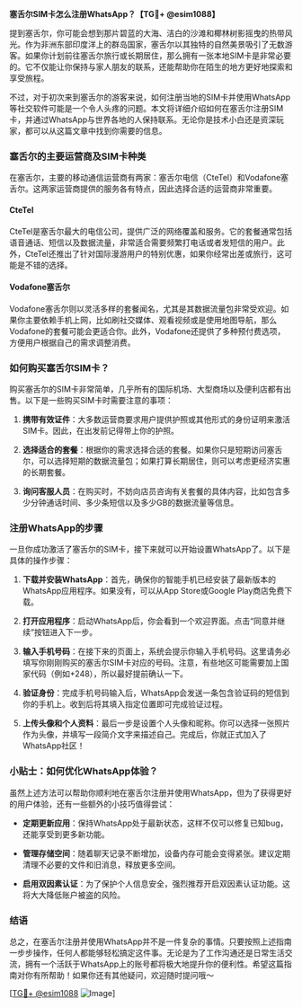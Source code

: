 **塞舌尔SIM卡怎么注册WhatsApp？【TG💪+ @esim1088】**

提到塞舌尔，你可能会想到那片碧蓝的大海、洁白的沙滩和椰林树影摇曳的热带风光。作为非洲东部印度洋上的群岛国家，塞舌尔以其独特的自然美景吸引了无数游客。如果你计划前往塞舌尔旅行或长期居住，那么拥有一张本地SIM卡是非常必要的。它不仅能让你保持与家人朋友的联系，还能帮助你在陌生的地方更好地探索和享受旅程。

不过，对于初次来到塞舌尔的游客来说，如何注册当地的SIM卡并使用WhatsApp等社交软件可能是一个令人头疼的问题。本文将详细介绍如何在塞舌尔注册SIM卡，并通过WhatsApp与世界各地的人保持联系。无论你是技术小白还是资深玩家，都可以从这篇文章中找到你需要的信息。

### 塞舌尔的主要运营商及SIM卡种类

在塞舌尔，主要的移动通信运营商有两家：塞舌尔电信（CteTel）和Vodafone塞舌尔。这两家运营商提供的服务各有特点，因此选择合适的运营商非常重要。

#### CteTel
CteTel是塞舌尔最大的电信公司，提供广泛的网络覆盖和服务。它的套餐通常包括语音通话、短信以及数据流量，非常适合需要频繁打电话或者发短信的用户。此外，CteTel还推出了针对国际漫游用户的特别优惠，如果你经常出差或旅行，这可能是不错的选择。

#### Vodafone塞舌尔
Vodafone塞舌尔则以灵活多样的套餐闻名，尤其是其数据流量包非常受欢迎。如果你主要依赖手机上网，比如刷社交媒体、观看视频或是使用地图导航，那么Vodafone的套餐可能会更适合你。此外，Vodafone还提供了多种预付费选项，方便用户根据自己的需求调整消费。

### 如何购买塞舌尔SIM卡？

购买塞舌尔的SIM卡非常简单，几乎所有的国际机场、大型商场以及便利店都有出售。以下是一些购买SIM卡时需要注意的事项：

1. **携带有效证件**：大多数运营商要求用户提供护照或其他形式的身份证明来激活SIM卡。因此，在出发前记得带上你的护照。
   
2. **选择适合的套餐**：根据你的需求选择合适的套餐。如果你只是短期访问塞舌尔，可以选择短期的数据流量包；如果打算长期居住，则可以考虑更经济实惠的长期套餐。

3. **询问客服人员**：在购买时，不妨向店员咨询有关套餐的具体内容，比如包含多少分钟通话时间、多少条短信以及多少GB的数据流量等信息。

### 注册WhatsApp的步骤

一旦你成功激活了塞舌尔的SIM卡，接下来就可以开始设置WhatsApp了。以下是具体的操作步骤：

1. **下载并安装WhatsApp**：首先，确保你的智能手机已经安装了最新版本的WhatsApp应用程序。如果没有，可以从App Store或Google Play商店免费下载。

2. **打开应用程序**：启动WhatsApp后，你会看到一个欢迎界面。点击“同意并继续”按钮进入下一步。

3. **输入手机号码**：在接下来的页面上，系统会提示你输入手机号码。这里请务必填写你刚刚购买的塞舌尔SIM卡对应的号码。注意，有些地区可能需要加上国家代码（例如+248），所以最好提前确认一下。

4. **验证身份**：完成手机号码输入后，WhatsApp会发送一条包含验证码的短信到你的手机上。收到后将其填入指定位置即可完成验证过程。

5. **上传头像和个人资料**：最后一步是设置个人头像和昵称。你可以选择一张照片作为头像，并填写一段简介文字来描述自己。完成后，你就正式加入了WhatsApp社区！

### 小贴士：如何优化WhatsApp体验？

虽然上述方法可以帮助你顺利地在塞舌尔注册并使用WhatsApp，但为了获得更好的用户体验，还有一些额外的小技巧值得尝试：

- **定期更新应用**：保持WhatsApp处于最新状态，这样不仅可以修复已知bug，还能享受到更多新功能。
  
- **管理存储空间**：随着聊天记录不断增加，设备内存可能会变得紧张。建议定期清理不必要的文件和旧消息，释放更多空间。

- **启用双因素认证**：为了保护个人信息安全，强烈推荐开启双因素认证功能。这将大大降低账户被盗的风险。

### 结语

总之，在塞舌尔注册并使用WhatsApp并不是一件复杂的事情。只要按照上述指南一步步操作，任何人都能够轻松搞定这件事。无论是为了工作沟通还是日常生活交流，拥有一个活跃于WhatsApp上的账号都将极大地提升你的便利性。希望这篇指南对你有所帮助！如果你还有其他疑问，欢迎随时提问哦～ 

[[TG💪+ @esim1088](https://t.me/s/esim1088) ![Image](https://i.postimg.cc/4NQfJmqS/Snipaste-2025-05-13-00-14-12.png)]